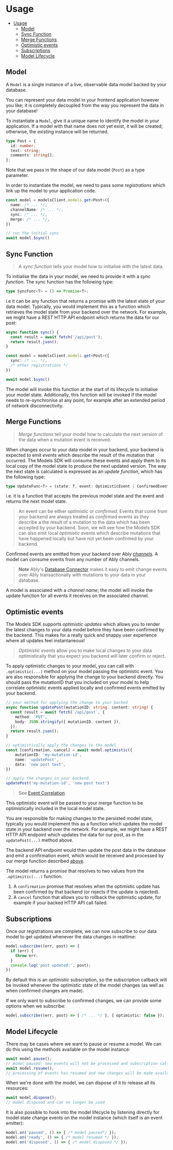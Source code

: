# Usage

- [Usage](#usage)
  - [Model](#model)
  - [Sync Function](#sync-function)
  - [Merge Functions](#merge-functions)
  - [Optimistic events](#optimistic-events)
  - [Subscriptions](#subscriptions)
  - [Model Lifecycle](#model-lifecycle)

## Model

A `Model` is a single instance of a live, observable data model backed by your database.

You can represent your data model in your frontend application however you like; it is completely decoupled from the way you represent the data in your database!

To instantiate a `Model`, give it a unique name to identify the model in your application. If a model with that name does not yet exist, it will be created; otherwise, the existing instance will be returned.

```ts
type Post = {
  id: number;
  text: string;
  comments: string[];
};
```

Note that we pass in the shape of our data model (`Post`) as a type parameter.

In order to instantiate the model, we need to pass some *registrations* which link up the model to your application code.

```ts
const model = modelsClient.models.get<Post>({
  name: /* ... */,
  channelName: /* ... */,
  sync: /* ... */,
  merge: /* ... */,
})

// run the initial sync
await model.$sync()
```

## Sync Function

> A *sync function* tells your model how to initialise with the latest data.

To initialise the data in your model, we need to provide it with a *sync function*. The sync function has the following type:

```ts
type SyncFunc<T> = () => Promise<T>;
```

i.e it can be any function that returns a promise with the latest state of your data model. Typically, you would implement this as a function which retrieves the model state from your backend over the network. For example, we might have a REST HTTP API endpoint which returns the data for our post:

```ts
async function sync() {
  const result = await fetch('/api/post');
  return result.json();
}

const model = modelsClient.models.get<Post>({
  sync: /* ... */,
  /* other registrations */
})

await model.$sync()
```

The model will invoke this function at the start of its lifecycle to initialise your model state. Additionally, this function will be invoked if the model needs to re-synchronise at any point, for example after an extended period of network disconnectivity.

## Merge Functions

> *Merge functions* tell your model how to calculate the next version of the data when a mutation event is received.

When changes occur to your data model in your backend, your backend is expected to emit *events* which describe the result of the mutation that occurred. The Models SDK will consume these events and apply them to its local copy of the model state to produce the next updated version. The way the next state is calculated is expressed as an *update function*, which has the following type:

```ts
type UpdateFunc<T> = (state: T, event: OptimisticEvent | ConfirmedEvent) => Promise<T>;
```

i.e. it is a function that accepts the previous model state and the event and returns the next model state.

> An event can be either *optimistic* or *confirmed*. Events that come from your backend are always treated as *confirmed* events as they describe a the result of a mutation to the data which has been accepted by your backend. Soon, we will see how the Models SDK can also emit local *optimistic* events which describe mutations that have happened locally but have not yet been confirmed by your backend.

Confirmed events are emitted from your backend over Ably *[channels](https://ably.com/docs/channels)*. A model can consume events from any number of Ably channels.

> **Note**
> Ably's [Database Connector](https://github.com/ably-labs/adbc) makes it easy to emit change events over Ably transactionally with mutations to your data in your database.

A model is associated with a *channel name*; the model will invoke the update function for all events it receives on the associated channel.

## Optimistic events

The Models SDK supports *optimistic updates* which allows you to render the latest changes to your data model before they have been confirmed by the backend. This makes for a really quick and snappy user experience where all updates feel instantaneous!

> *Optimistic events* allow you to make local changes to your data optimistically that you expect you backend will later confirm or reject.

To apply optimistic changes to your model, you can call with `.optimistic(...)` method on your model passing the optimistic event.
You are also responsible for applying the change to your backend directly.
You should pass the mutationID that you included on your model to help correlate optimistic events applied locally and confirmed events emitted by your backend.

```typescript
// your method for applying the change to your backed
async function updatePost(mutationID: string, content: string) {
  const result = await fetch(`/api/post`, {
    method: 'PUT',
    body: JSON.stringify({ mutationID, content }),
  });
  return result.json();
}

// optimistically apply the changes to the model
const [confirmation, cancel] = await model.optimistic({
    mutationID: 'my-mutation-id',
    name: 'updatePost',
    data: 'new post text',
})

// apply the changes in your backend
updatePost('my-mutation-id', 'new post text')
```

> See [Event Correlation](./event-correlation.md).

This optimistic event will be passed to your merge function to be optimistically included in the local model state.

You are responsible for making changes to the persisted model state, typically you would implement this as a function which updates the model state in your backend over the network. For example, we might have a REST HTTP API endpoint which updates the data for our post, as in the `updatePost(...)` method above.

The backend API endpoint would then update the post data in the database and emit a confirmation event, which would be received and processed by our merge function described [above](#merge-functions).

The model returns a promise that resolves to two values from the `.optimsitic(...)` function.

1. A `confirmation` promise that resolves when the optimistic update has been confirmed by that backend (or rejects if the update is rejected).
2. A `cancel` function that allows you to rollback the optimistic update, for example if your backed HTTP API call failed.

## Subscriptions

Once our registrations are complete, we can now subscribe to our data model to get updated whenever the data changes in realtime:

```ts
model.subscribe((err, post) => {
  if (err) {
    throw err;
  }
  console.log('post updated:', post);
})
```

By default this is an *optimistic* subscription, so the subscription callback will be invoked whenever the optimistic state of the model changes (as well as when confirmed changes are made).

If we only want to subscribe to confirmed changes, we can provide some options when we subscribe:

```ts
model.subscribe((err, post) => { /* ... */ }, { optimistic: false });
```

## Model Lifecycle

There may be cases where we want to pause or resume a model. We can do this using the methods available on the model instance:

```ts
await model.pause();
// model paused: new events will not be processed and subscription callbacks will no longer be invoked
await model.resume();
// processing of events has resumed and new changes will be made available to subscribers
```

When we're done with the model, we can dispose of it to release all its resources:

```ts
await model.dispose();
// model disposed and can no longer be used
```

It is also possible to hook into the model lifecycle by listening directly for model state change events on the model instance (which itself is an event emitter):

```ts
model.on('paused', () => { /* model paused*/ });
model.on('ready', () => { /* model resumed */ });
model.on('disposed', () => { /* model disposed */ });
```
